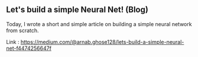 ## Let's build a simple Neural Net! (Blog)

Today, I wrote a short and simple article on building a simple neural network from scratch.

Link : https://medium.com/@arnab.ghose128/lets-build-a-simple-neural-net-f4474256647f
